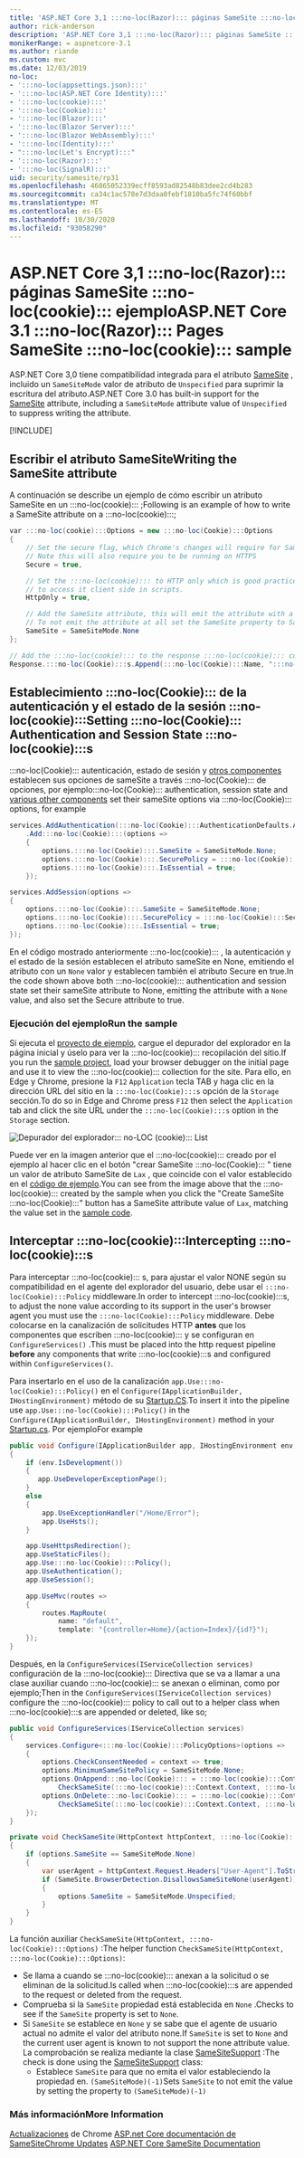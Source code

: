 ```yaml
---
title: 'ASP.NET Core 3,1 :::no-loc(Razor)::: páginas SameSite :::no-loc(cookie)::: ejemplo'
author: rick-anderson
description: 'ASP.NET Core 3,1 :::no-loc(Razor)::: páginas SameSite :::no-loc(cookie)::: ejemplo'
monikerRange: = aspnetcore-3.1
ms.author: riande
ms.custom: mvc
ms.date: 12/03/2019
no-loc:
- ':::no-loc(appsettings.json):::'
- ':::no-loc(ASP.NET Core Identity):::'
- ':::no-loc(cookie):::'
- ':::no-loc(Cookie):::'
- ':::no-loc(Blazor):::'
- ':::no-loc(Blazor Server):::'
- ':::no-loc(Blazor WebAssembly):::'
- ':::no-loc(Identity):::'
- ":::no-loc(Let's Encrypt):::"
- ':::no-loc(Razor):::'
- ':::no-loc(SignalR):::'
uid: security/samesite/rp31
ms.openlocfilehash: 46865052339ecff8593ad82548b83dee2cd4b283
ms.sourcegitcommit: ca34c1ac578e7d3daa0febf1810ba5fc74f60bbf
ms.translationtype: MT
ms.contentlocale: es-ES
ms.lasthandoff: 10/30/2020
ms.locfileid: "93058290"
---
```

# <a name="aspnet-core-31-no-locrazor-pages-samesite-no-loccookie-sample"></a><span data-ttu-id="9d0fc-103">ASP.NET Core 3,1 :::no-loc(Razor)::: páginas SameSite :::no-loc(cookie)::: ejemplo</span><span class="sxs-lookup"><span data-stu-id="9d0fc-103">ASP.NET Core 3.1 :::no-loc(Razor)::: Pages SameSite :::no-loc(cookie)::: sample</span></span>

<span data-ttu-id="9d0fc-104">ASP.NET Core 3,0 tiene compatibilidad integrada para el atributo [SameSite](https://www.owasp.org/index.php/SameSite) , incluido un `SameSiteMode` valor de atributo de `Unspecified` para suprimir la escritura del atributo.</span><span class="sxs-lookup"><span data-stu-id="9d0fc-104">ASP.NET Core 3.0 has built-in support for the [SameSite](https://www.owasp.org/index.php/SameSite) attribute, including a `SameSiteMode` attribute value of `Unspecified` to suppress writing the attribute.</span></span>

[!INCLUDE[](~/includes/SameSite:::no-loc(Identity):::.md)]

## <a name="writing-the-samesite-attribute"></a><a name="sampleCode"></a><span data-ttu-id="9d0fc-105">Escribir el atributo SameSite</span><span class="sxs-lookup"><span data-stu-id="9d0fc-105">Writing the SameSite attribute</span></span>

<span data-ttu-id="9d0fc-106">A continuación se describe un ejemplo de cómo escribir un atributo SameSite en un :::no-loc(cookie)::: ;</span><span class="sxs-lookup"><span data-stu-id="9d0fc-106">Following is an example of how to write a SameSite attribute on a :::no-loc(cookie):::;</span></span>

```c#
var :::no-loc(cookie):::Options = new :::no-loc(Cookie):::Options
{
    // Set the secure flag, which Chrome's changes will require for SameSite none.
    // Note this will also require you to be running on HTTPS
    Secure = true,

    // Set the :::no-loc(cookie)::: to HTTP only which is good practice unless you really do need
    // to access it client side in scripts.
    HttpOnly = true,

    // Add the SameSite attribute, this will emit the attribute with a value of none.
    // To not emit the attribute at all set the SameSite property to SameSiteMode.Unspecified.
    SameSite = SameSiteMode.None
};

// Add the :::no-loc(cookie)::: to the response :::no-loc(cookie)::: collection
Response.:::no-loc(Cookie):::s.Append(:::no-loc(Cookie):::Name, ":::no-loc(cookie):::Value", :::no-loc(cookie):::Options);
```

## <a name="setting-no-loccookie-authentication-and-session-state-no-loccookies"></a><span data-ttu-id="9d0fc-107">Establecimiento :::no-loc(Cookie)::: de la autenticación y el estado de la sesión :::no-loc(cookie):::</span><span class="sxs-lookup"><span data-stu-id="9d0fc-107">Setting :::no-loc(Cookie)::: Authentication and Session State :::no-loc(cookie):::s</span></span>

<span data-ttu-id="9d0fc-108">:::no-loc(Cookie)::: autenticación, estado de sesión y [otros componentes](../samesite.md?view=aspnetcore-3.0) establecen sus opciones de sameSite a través :::no-loc(Cookie)::: de opciones, por ejemplo</span><span class="sxs-lookup"><span data-stu-id="9d0fc-108">:::no-loc(Cookie)::: authentication, session state and [various other components](../samesite.md?view=aspnetcore-3.0) set their sameSite options via :::no-loc(Cookie)::: options, for example</span></span>

```c#
services.AddAuthentication(:::no-loc(Cookie):::AuthenticationDefaults.AuthenticationScheme)
    .Add:::no-loc(Cookie):::(options =>
    {
        options.:::no-loc(Cookie):::.SameSite = SameSiteMode.None;
        options.:::no-loc(Cookie):::.SecurePolicy = :::no-loc(Cookie):::SecurePolicy.Always;
        options.:::no-loc(Cookie):::.IsEssential = true;
    });

services.AddSession(options =>
{
    options.:::no-loc(Cookie):::.SameSite = SameSiteMode.None;
    options.:::no-loc(Cookie):::.SecurePolicy = :::no-loc(Cookie):::SecurePolicy.Always;
    options.:::no-loc(Cookie):::.IsEssential = true;
});
```

<span data-ttu-id="9d0fc-109">En el código mostrado anteriormente :::no-loc(cookie)::: , la autenticación y el estado de la sesión establecen el atributo sameSite en None, emitiendo el atributo con un `None` valor y establecen también el atributo Secure en true.</span><span class="sxs-lookup"><span data-stu-id="9d0fc-109">In the code shown above both :::no-loc(cookie)::: authentication and session state set their sameSite attribute to None, emitting the attribute with a `None` value, and also set the Secure attribute to true.</span></span>

### <a name="run-the-sample"></a><span data-ttu-id="9d0fc-110">Ejecución del ejemplo</span><span class="sxs-lookup"><span data-stu-id="9d0fc-110">Run the sample</span></span>

<span data-ttu-id="9d0fc-111">Si ejecuta el [proyecto de ejemplo](https://github.com/blowdart/AspNetSameSiteSamples/tree/master/AspNetCore31:::no-loc(Razor):::Pages), cargue el depurador del explorador en la página inicial y úselo para ver la :::no-loc(cookie)::: recopilación del sitio.</span><span class="sxs-lookup"><span data-stu-id="9d0fc-111">If you run the [sample project](https://github.com/blowdart/AspNetSameSiteSamples/tree/master/AspNetCore31:::no-loc(Razor):::Pages), load your browser debugger on the initial page and use it to view the :::no-loc(cookie)::: collection for the site.</span></span> <span data-ttu-id="9d0fc-112">Para ello, en Edge y Chrome, presione la `F12` `Application` tecla TAB y haga clic en la dirección URL del sitio en la `:::no-loc(Cookie):::s` opción de la `Storage` sección.</span><span class="sxs-lookup"><span data-stu-id="9d0fc-112">To do so in Edge and Chrome press `F12` then select the `Application` tab and click the site URL under the `:::no-loc(Cookie):::s` option in the `Storage` section.</span></span>

![Depurador del explorador::: no-LOC (cookie)::: List](BrowserDebugger.png)

<span data-ttu-id="9d0fc-114">Puede ver en la imagen anterior que el :::no-loc(cookie)::: creado por el ejemplo al hacer clic en el botón "crear SameSite :::no-loc(Cookie)::: " tiene un valor de atributo SameSite de `Lax` , que coincide con el valor establecido en el [código de ejemplo](#sampleCode).</span><span class="sxs-lookup"><span data-stu-id="9d0fc-114">You can see from the image above that the :::no-loc(cookie)::: created by the sample when you click the "Create SameSite :::no-loc(Cookie):::" button has a SameSite attribute value of `Lax`, matching the value set in the [sample code](#sampleCode).</span></span>

## <a name="intercepting-no-loccookies"></a><a name="interception"></a><span data-ttu-id="9d0fc-115">Interceptar :::no-loc(cookie):::</span><span class="sxs-lookup"><span data-stu-id="9d0fc-115">Intercepting :::no-loc(cookie):::s</span></span>

<span data-ttu-id="9d0fc-116">Para interceptar :::no-loc(cookie)::: s, para ajustar el valor NONE según su compatibilidad en el agente del explorador del usuario, debe usar el `:::no-loc(Cookie):::Policy` middleware.</span><span class="sxs-lookup"><span data-stu-id="9d0fc-116">In order to intercept :::no-loc(cookie):::s, to adjust the none value according to its support in the user's browser agent you must use the `:::no-loc(Cookie):::Policy` middleware.</span></span> <span data-ttu-id="9d0fc-117">Debe colocarse en la canalización de solicitudes HTTP **antes** que los componentes que escriben :::no-loc(cookie)::: y se configuran en `ConfigureServices()` .</span><span class="sxs-lookup"><span data-stu-id="9d0fc-117">This must be placed into the http request pipeline **before** any components that write :::no-loc(cookie):::s and configured within `ConfigureServices()`.</span></span>

<span data-ttu-id="9d0fc-118">Para insertarlo en el uso de la canalización `app.Use:::no-loc(Cookie):::Policy()` en el `Configure(IApplicationBuilder, IHostingEnvironment)` método de su [Startup.CS](https://github.com/blowdart/AspNetSameSiteSamples/blob/master/AspNetCore21MVC/Startup.cs).</span><span class="sxs-lookup"><span data-stu-id="9d0fc-118">To insert it into the pipeline use `app.Use:::no-loc(Cookie):::Policy()` in the `Configure(IApplicationBuilder, IHostingEnvironment)` method in your [Startup.cs](https://github.com/blowdart/AspNetSameSiteSamples/blob/master/AspNetCore21MVC/Startup.cs).</span></span> <span data-ttu-id="9d0fc-119">Por ejemplo</span><span class="sxs-lookup"><span data-stu-id="9d0fc-119">For example</span></span>

```c#
public void Configure(IApplicationBuilder app, IHostingEnvironment env)
{
    if (env.IsDevelopment())
    {
       app.UseDeveloperExceptionPage();
    }
    else
    {
        app.UseExceptionHandler("/Home/Error");
        app.UseHsts();
    }

    app.UseHttpsRedirection();
    app.UseStaticFiles();
    app.Use:::no-loc(Cookie):::Policy();
    app.UseAuthentication();
    app.UseSession();

    app.UseMvc(routes =>
    {
        routes.MapRoute(
            name: "default",
            template: "{controller=Home}/{action=Index}/{id?}");
    });
}
```

<span data-ttu-id="9d0fc-120">Después, en la `ConfigureServices(IServiceCollection services)` configuración de la :::no-loc(cookie)::: Directiva que se va a llamar a una clase auxiliar cuando :::no-loc(cookie)::: se anexan o eliminan, como por ejemplo;</span><span class="sxs-lookup"><span data-stu-id="9d0fc-120">Then in the `ConfigureServices(IServiceCollection services)` configure the :::no-loc(cookie)::: policy to call out to a helper class when :::no-loc(cookie):::s are appended or deleted, like so;</span></span>

```c#
public void ConfigureServices(IServiceCollection services)
{
    services.Configure<:::no-loc(Cookie):::PolicyOptions>(options =>
    {
        options.CheckConsentNeeded = context => true;
        options.MinimumSameSitePolicy = SameSiteMode.None;
        options.OnAppend:::no-loc(Cookie)::: = :::no-loc(cookie):::Context =>
            CheckSameSite(:::no-loc(cookie):::Context.Context, :::no-loc(cookie):::Context.:::no-loc(Cookie):::Options);
        options.OnDelete:::no-loc(Cookie)::: = :::no-loc(cookie):::Context =>
            CheckSameSite(:::no-loc(cookie):::Context.Context, :::no-loc(cookie):::Context.:::no-loc(Cookie):::Options);
    });
}

private void CheckSameSite(HttpContext httpContext, :::no-loc(Cookie):::Options options)
{
    if (options.SameSite == SameSiteMode.None)
    {
        var userAgent = httpContext.Request.Headers["User-Agent"].ToString();
        if (SameSite.BrowserDetection.DisallowsSameSiteNone(userAgent))
        {
            options.SameSite = SameSiteMode.Unspecified;
        }
    }
}
```

<span data-ttu-id="9d0fc-121">La función auxiliar `CheckSameSite(HttpContext, :::no-loc(Cookie):::Options)` :</span><span class="sxs-lookup"><span data-stu-id="9d0fc-121">The helper function `CheckSameSite(HttpContext, :::no-loc(Cookie):::Options)`:</span></span>

* <span data-ttu-id="9d0fc-122">Se llama a cuando se :::no-loc(cookie)::: anexan a la solicitud o se eliminan de la solicitud.</span><span class="sxs-lookup"><span data-stu-id="9d0fc-122">Is called when :::no-loc(cookie):::s are appended to the request or deleted from the request.</span></span>
* <span data-ttu-id="9d0fc-123">Comprueba si la `SameSite` propiedad está establecida en `None` .</span><span class="sxs-lookup"><span data-stu-id="9d0fc-123">Checks to see if the `SameSite` property is set to `None`.</span></span>
* <span data-ttu-id="9d0fc-124">Si `SameSite` se establece en `None` y se sabe que el agente de usuario actual no admite el valor del atributo none.</span><span class="sxs-lookup"><span data-stu-id="9d0fc-124">If `SameSite` is set to `None` and the current user agent is known to not support the none attribute value.</span></span> <span data-ttu-id="9d0fc-125">La comprobación se realiza mediante la clase [SameSiteSupport](https://github.com/dotnet/AspNetCore.Docs/tree/master/aspnetcore/security/samesite/sample/snippets/SameSiteSupport.cs) :</span><span class="sxs-lookup"><span data-stu-id="9d0fc-125">The check is done using the [SameSiteSupport](https://github.com/dotnet/AspNetCore.Docs/tree/master/aspnetcore/security/samesite/sample/snippets/SameSiteSupport.cs) class:</span></span>
  * <span data-ttu-id="9d0fc-126">Establece `SameSite` para que no emita el valor estableciendo la propiedad en. `(SameSiteMode)(-1)`</span><span class="sxs-lookup"><span data-stu-id="9d0fc-126">Sets `SameSite` to not emit the value by setting the property to `(SameSiteMode)(-1)`</span></span>

### <a name="more-information"></a><span data-ttu-id="9d0fc-127">Más información</span><span class="sxs-lookup"><span data-stu-id="9d0fc-127">More Information</span></span>
 
<span data-ttu-id="9d0fc-128">[Actualizaciones](https://www.chromium.org/updates/same-site) 
 de Chrome [ASP.net Core documentación de SameSite](xref:security/samesite)</span><span class="sxs-lookup"><span data-stu-id="9d0fc-128">[Chrome Updates](https://www.chromium.org/updates/same-site)
[ASP.NET Core SameSite Documentation](xref:security/samesite)</span></span>